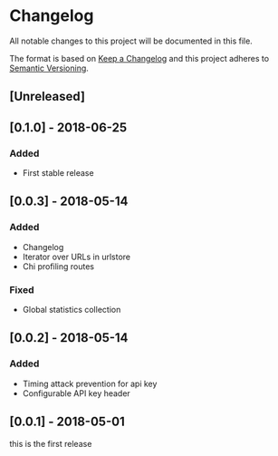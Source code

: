 # Changelog
All notable changes to this project will be documented in this file.

The format is based on [Keep a Changelog](http://keepachangelog.com/en/1.0.0/)
and this project adheres to [Semantic Versioning](http://semver.org/spec/v2.0.0.html).

## [Unreleased]

## [0.1.0] - 2018-06-25
### Added
- First stable release

## [0.0.3] - 2018-05-14
### Added
- Changelog
- Iterator over URLs in urlstore
- Chi profiling routes

### Fixed
- Global statistics collection

## [0.0.2] - 2018-05-14

### Added
- Timing attack prevention for api key
- Configurable API key header

## [0.0.1] - 2018-05-01

this is the first release
